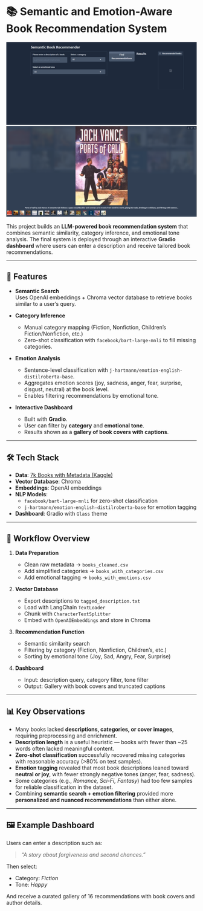 # 📚 Semantic and Emotion-Aware Book Recommendation System

![dashboard](/images/Capture.PNG)
![dashboard](/images/Capture2.PNG)

This project builds an **LLM-powered book recommendation system** that combines semantic similarity, category inference, and emotional tone analysis. The final system is deployed through an interactive **Gradio dashboard** where users can enter a description and receive tailored book recommendations.

---

## 🚀 Features

- **Semantic Search**  
  Uses OpenAI embeddings + Chroma vector database to retrieve books similar to a user’s query.

- **Category Inference**

  - Manual category mapping (Fiction, Nonfiction, Children’s Fiction/Nonfiction, etc.)
  - Zero-shot classification with `facebook/bart-large-mnli` to fill missing categories.

- **Emotion Analysis**

  - Sentence-level classification with `j-hartmann/emotion-english-distilroberta-base`.
  - Aggregates emotion scores (joy, sadness, anger, fear, surprise, disgust, neutral) at the book level.
  - Enables filtering recommendations by emotional tone.

- **Interactive Dashboard**
  - Built with **Gradio**.
  - User can filter by **category** and **emotional tone**.
  - Results shown as a **gallery of book covers with captions**.

---

## 🛠️ Tech Stack

- **Data**: [7k Books with Metadata (Kaggle)](https://www.kaggle.com/datasets/dylanjcastillo/7k-books-with-metadata)
- **Vector Database**: Chroma
- **Embeddings**: OpenAI embeddings
- **NLP Models**:
  - `facebook/bart-large-mnli` for zero-shot classification
  - `j-hartmann/emotion-english-distilroberta-base` for emotion tagging
- **Dashboard**: Gradio with `Glass` theme

---

## 📂 Workflow Overview

1. **Data Preparation**

   - Clean raw metadata → `books_cleaned.csv`
   - Add simplified categories → `books_with_categories.csv`
   - Add emotional tagging → `books_with_emotions.csv`

2. **Vector Database**

   - Export descriptions to `tagged_description.txt`
   - Load with LangChain `TextLoader`
   - Chunk with `CharacterTextSplitter`
   - Embed with `OpenAIEmbeddings` and store in Chroma

3. **Recommendation Function**

   - Semantic similarity search
   - Filtering by category (Fiction, Nonfiction, Children’s, etc.)
   - Sorting by emotional tone (Joy, Sad, Angry, Fear, Surprise)

4. **Dashboard**
   - Input: description query, category filter, tone filter
   - Output: Gallery with book covers and truncated captions

---

## 📊 Key Observations

- Many books lacked **descriptions, categories, or cover images**, requiring preprocessing and enrichment.
- **Description length** is a useful heuristic — books with fewer than ~25 words often lacked meaningful content.
- **Zero-shot classification** successfully recovered missing categories with reasonable accuracy (>80% on test samples).
- **Emotion tagging** revealed that most book descriptions leaned toward **neutral or joy**, with fewer strongly negative tones (anger, fear, sadness).
- Some categories (e.g., _Romance, Sci-Fi, Fantasy_) had too few samples for reliable classification in the dataset.
- Combining **semantic search + emotion filtering** provided more **personalized and nuanced recommendations** than either alone.

---

## 🖼️ Example Dashboard

Users can enter a description such as:

> _“A story about forgiveness and second chances.”_

Then select:

- Category: _Fiction_
- Tone: _Happy_

And receive a curated gallery of 16 recommendations with book covers and author details.
